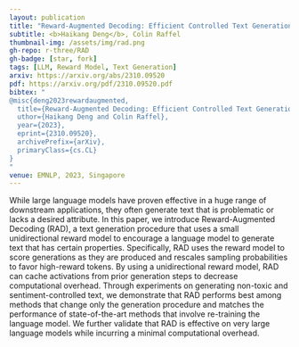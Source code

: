 ```yaml
---
layout: publication
title: "Reward-Augmented Decoding: Efficient Controlled Text Generation With a Unidirectional Reward Model"
subtitle: <b>Haikang Deng</b>, Colin Raffel
thumbnail-img: /assets/img/rad.png
gh-repo: r-three/RAD
gh-badge: [star, fork]
tags: [LLM, Reward Model, Text Generation]
arxiv: https://arxiv.org/abs/2310.09520
pdf: https://arxiv.org/pdf/2310.09520.pdf
bibtex: "
@misc{deng2023rewardaugmented,
  title={Reward-Augmented Decoding: Efficient Controlled Text Generation With a Unidirectional Reward Model}, 
  uthor={Haikang Deng and Colin Raffel},
  year={2023},
  eprint={2310.09520},
  archivePrefix={arXiv},
  primaryClass={cs.CL}
}
"
venue: EMNLP, 2023, Singapore
---
```


While large language models have proven effective in a huge range of downstream applications, they often generate text that is problematic or lacks a desired attribute. In this paper, we introduce Reward-Augmented Decoding (RAD), a text generation procedure that uses a small unidirectional reward model to encourage a language model to generate text that has certain properties. Specifically, RAD uses the reward model to score generations as they are produced and rescales sampling probabilities to favor high-reward tokens. By using a unidirectional reward model, RAD can cache activations from prior generation steps to decrease computational overhead. Through experiments on generating non-toxic and sentiment-controlled text, we demonstrate that RAD performs best among methods that change only the generation procedure and matches the performance of state-of-the-art methods that involve re-training the language model. We further validate that RAD is effective on very large language models while incurring a minimal computational overhead.
